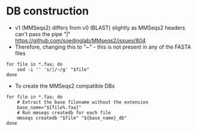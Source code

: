 # DB construction

* v1 (MMSeqs2) differs from v0 (BLAST) slightly as MMSeqs2 headers can't pass the pipe "|" https://github.com/soedinglab/MMseqs2/issues/804
* Therefore, changing this to "~" - this is not present in any of the FASTA files

```
for file in *.faa; do
    sed -i '' 's/|/~/g' "$file"
done
``` 

* To create the MMSeqs2 compatible DBs 

```
for file in *.faa; do
    # Extract the base filename without the extension
    base_name="${file%.faa}"
    # Run mmseqs createdb for each file
    mmseqs createdb "$file" "${base_name}_db"
done
```
